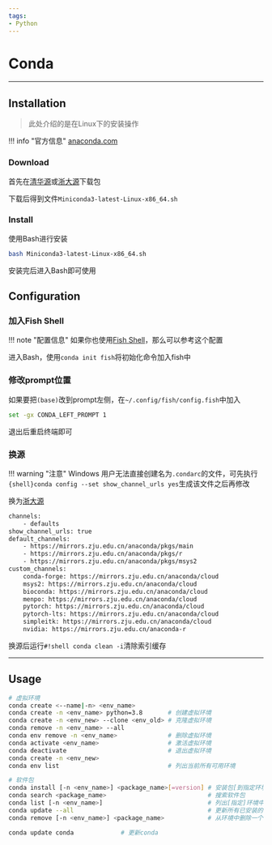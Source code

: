 ```yaml
---
tags:
- Python
---
```


# Conda

---

## Installation

> 此处介绍的是在Linux下的安装操作

!!! info "官方信息"
    [anaconda.com](https://docs.anaconda.com/miniconda/)

### Download

首先在[清华源](https://mirrors.tuna.tsinghua.edu.cn/anaconda/)或[浙大源](https://mirrors.zju.edu.cn/docs/anaconda/)下载包

下载后得到文件`Miniconda3-latest-Linux-x86_64.sh`

### Install

使用Bash进行安装

```sh
bash Miniconda3-latest-Linux-x86_64.sh
```

安装完后进入Bash即可使用

## Configuration

### 加入Fish Shell

!!! note "配置信息"
    如果你也使用[Fish Shell](https://fishshell.com/)，那么可以参考这个配置

进入Bash，使用`conda init fish`将初始化命令加入fish中

### 修改prompt位置

如果要把`(base)`改到prompt左侧，在`~/.config/fish/config.fish`中加入

```sh
set -gx CONDA_LEFT_PROMPT 1
```

退出后重启终端即可

### 换源

!!! warning "注意"
    Windows 用户无法直接创建名为`.condarc`的文件，可先执行`{shell}conda config --set show_channel_urls yes`生成该文件之后再修改

换为[浙大源](https://mirrors.zju.edu.cn/docs/anaconda/)

```sh title=".condarc"
channels:
    - defaults
show_channel_urls: true
default_channels:
    - https://mirrors.zju.edu.cn/anaconda/pkgs/main
    - https://mirrors.zju.edu.cn/anaconda/pkgs/r
    - https://mirrors.zju.edu.cn/anaconda/pkgs/msys2
custom_channels:
    conda-forge: https://mirrors.zju.edu.cn/anaconda/cloud
    msys2: https://mirrors.zju.edu.cn/anaconda/cloud
    bioconda: https://mirrors.zju.edu.cn/anaconda/cloud
    menpo: https://mirrors.zju.edu.cn/anaconda/cloud
    pytorch: https://mirrors.zju.edu.cn/anaconda/cloud
    pytorch-lts: https://mirrors.zju.edu.cn/anaconda/cloud
    simpleitk: https://mirrors.zju.edu.cn/anaconda/cloud
    nvidia: https://mirrors.zju.edu.cn/anaconda-r
```

换源后运行`#!shell conda clean -i`清除索引缓存

---

## Usage

```sh
# 虚拟环境
conda create <--name|-n> <env_name>
conda create -n <env_name> python=3.8       # 创建虚拟环境
conda create -n <env_new> --clone <env_old> # 克隆虚拟环境
conda remove -n <env_name> --all
conda env remove -n <env_name>              # 删除虚拟环境
conda activate <env_name>                   # 激活虚拟环境
conda deactivate                            # 退出虚拟环境
conda create -n <env_new>
conda env list                              # 列出当前所有可用环境

# 软件包
conda install [-n <env_name>] <package_name>[=version] # 安装包[到指定环境中][版本号]
conda search <package_name>                            # 搜索软件包
conda list [-n <env_name>]                             # 列出[指定]环境中的所有包
conda update --all                                     # 更新所有已安装的软件包
conda remove [-n <env_name>] <package_name>            # 从环境中删除一个包

conda update conda             # 更新conda
```
